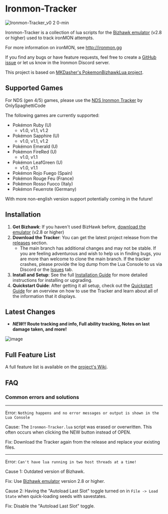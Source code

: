 # Ironmon-Tracker

![Ironmon-Tracker_v0 2 0-min](https://user-images.githubusercontent.com/103706338/168518780-ceebdb88-57a8-49aa-b6b4-acc46c4d2101.gif)

Ironmon-Tracker is a collection of lua scripts for the [Bizhawk emulator](https://tasvideos.org/BizHawk/ReleaseHistory) (v2.8 or higher) used to track ironMON attempts.

For more information on ironMON, see <http://ironmon.gg>

If you find any bugs or have feature requests, feel free to create a [GitHub issue](https://github.com/besteon/Ironmon-Tracker/issues) or let us know in the Ironmon Discord server.

This project is based on [MKDasher's PokemonBizhawkLua project](https://github.com/mkdasher/PokemonBizhawkLua).

## Supported Games

For NDS (gen 4/5) games, please use the [NDS Ironmon Tracker](https://github.com/Brian0255/NDS-Ironmon-Tracker) by OnlySpaghettiCode

The following games are currently supported:

- Pokémon Ruby (U)
  - v1.0, v1.1, v1.2
- Pokémon Sapphire (U)
  - v1.0, v1.1, v1.2
- Pokémon Emerald (U)
- Pokémon FireRed (U)
  - v1.0, v1.1
- Pokémon LeafGreen (U)
  - v1.0, v1.1
- Pokémon Rojo Fuego (Spain)
- Pokémon Rouge Feu (France)
- Pokémon Rosso Fuoco (Italy)
- Pokémon Feuerrote (Germany)

With more non-english version support potentially coming in the future!

## Installation

1. **Get Bizhawk**: If you haven't used BizHawk before, [download the emulator](https://tasvideos.org/BizHawk/ReleaseHistory) (v2.8 or higher)
2. **Download the Tracker**: You can get the latest project release from the [releases](https://github.com/besteon/Ironmon-Tracker/releases/latest) section.
   - The main branch has additional changes and may not be stable. If you are feeling adventurous and wish to help us in finding bugs, you are more than welcome to clone the main branch. If the tracker crashes, please provide the log dump from the Lua Console to us via Discord or the [Issues](https://github.com/besteon/Ironmon-Tracker/issues) tab.
3. **Install and Setup**: See the full [Installation Guide](https://github.com/besteon/Ironmon-Tracker/wiki/Installation-Guide) for more detailed instructions for installing or upgrading.
4. **Quickstart Guide**: After getting it all setup, check out the [Quickstart Guide](https://github.com/besteon/Ironmon-Tracker/wiki/Quickstart-Guide) for an overview on how to use the Tracker and learn about all of the information that it displays.

## Latest Changes

- **_NEW!!_ Route tracking and info, Full ability tracking, Notes on last damage taken, and more!**

![image](https://user-images.githubusercontent.com/4258818/183269070-4ab20627-1364-47c1-ba99-b20115cc5609.png)

## Full Feature List

A full feature list is available on the [project's Wiki](https://github.com/besteon/Ironmon-Tracker/wiki/Feature-List).

## FAQ

### Common errors and solutions

---

Error: `Nothing happens and no error messages or output is shown in the Lua Console`

Cause: The `Ironmon-Tracker.lua` script was erased or overwritten. This often occurs when clicking the NEW button instead of OPEN.

Fix: Download the Tracker again from the release and replace your existing files.

---

Error: `Can't have lua running in two host threads at a time!`

Cause 1: Outdated version of Bizhawk.

Fix: Use [Bizhawk emulator](https://tasvideos.org/BizHawk/ReleaseHistory) version 2.8 or higher.

Cause 2: Having the "Autoload Last Slot" toggle turned on in `File -> Load State` when quick-loading seeds with savestates.

Fix: Disable the "Autoload Last Slot" toggle.
